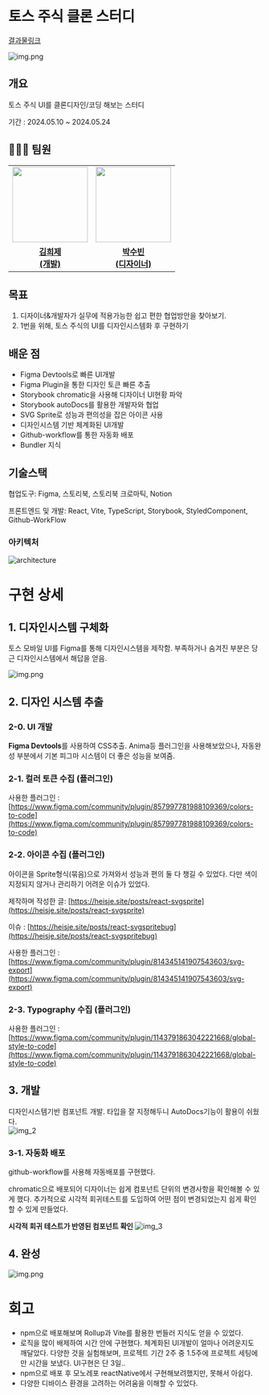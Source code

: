 # 토스 주식 클론 스터디

[결과물링크](https://663f9414d4b5f61567c50725-idusrrwaxm.chromatic.com/?path=/docs/components-app--docs)

![img.png](./ui-system/assets/img_5.png)

## 개요

토스 주식 UI를 클론디자인/코딩 해보는 스터디

기간 : 2024.05.10 ~ 2024.05.24

## 👩‍👧‍👦 팀원

<table>
 <tr>
    <td align="center"><a href="https://github.com/heisje"><img src="https://avatars.githubusercontent.com/u/109322450?v=4" width="150px;" alt=""></td>
    <td align="center"><a href="https://github.com/ChangJuneKim"><img src="https://avatars.githubusercontent.com/u/77381154?v=4" width="150px;" alt=""></td>
  </tr>
  <tr>
    <td align="center"><a href="https://github.com/heisje"><b>김희제<br>(개발)</b></td>
    <td align="center"><a href="https://github.com/lea-hwang"><b>박수빈<br>(디자이너)</b></td>
  </tr>
</table>

## 목표

1. 디자이너&개발자가 실무에 적용가능한 쉽고 편한 협업방안을 찾아보기.
2. 1번을 위해, 토스 주식의 UI를 디자인시스템화 후 구현하기

## 배운 점

- Figma Devtools로 빠른 UI개발
- Figma Plugin을 통한 디자인 토큰 빠른 추출
- Storybook chromatic을 사용해 디자이너 UI현황 파악
- Storybook autoDocs를 활용한 개발자와 협업
- SVG Sprite로 성능과 편의성을 잡은 아이콘 사용
- 디자인시스템 기반 체계화된 UI개발
- Github-workflow를 통한 자동화 배포
- Bundler 지식

## 기술스택

협업도구: Figma, 스토리북, 스토리북 크로마틱, Notion

프론트엔드 및 개발: React, Vite, TypeScript, Storybook, StyledComponent, Github-WorkFlow

### 아키텍처

![architecture](./ui-system/assets/architecture.png)

# 구현 상세

## 1. 디자인시스템 구체화

토스 모바일 UI를 Figma를 통해 디자인시스템을 제작함. 부족하거나 숨겨진 부분은 당근 디자인시스템에서 해답을 얻음.

![img.png](./ui-system/assets/img_1.png)

## 2. 디자인 시스템 추출

### 2-0. UI 개발<br>

**Figma Devtools**를 사용하여 CSS추출. Anima등 플러그인을 사용해보았으나, 자동완성 부분에서 기본 피그마 시스템이 더 좋은 성능을 보여줌.

### 2-1. 컬러 토큰 수집 (플러그인)

사용한
플러그인 : [https://www.figma.com/community/plugin/857997781988109369/colors-to-code](https://www.figma.com/community/plugin/857997781988109369/colors-to-code)

### 2-2. 아이콘 수집 (플러그인)

아이콘을 Sprite형식(묶음)으로 가져와서 성능과 편의 둘 다 챙길 수 있었다. 다만 색이 지정되지 않거나 관리하기 어려운 이슈가 있었다.

제작하며 작성한 글: [https://heisje.site/posts/react-svgsprite](https://heisje.site/posts/react-svgsprite)

이슈 : [https://heisje.site/posts/react-svgspritebug](https://heisje.site/posts/react-svgspritebug)

사용한
플러그인 : [https://www.figma.com/community/plugin/814345141907543603/svg-export](https://www.figma.com/community/plugin/814345141907543603/svg-export)

### 2-3. Typography 수집 (플러그인)

사용한
플러그인 : [https://www.figma.com/community/plugin/1143791863042221668/global-style-to-code](https://www.figma.com/community/plugin/1143791863042221668/global-style-to-code)

## 3. 개발

디자인시스템기반 컴포넌트 개발. 타입을 잘 지정해두니 AutoDocs기능이 활용이 쉬웠다.  
![img_2](./ui-system/assets/img_2.png)

### 3-1. 자동화 배포

github-workflow를 사용해 자동배포를 구현했다.

chromatic으로 배포되어 디자이너는 쉽게 컴포넌트 단위의 변경사항을 확인해볼 수 있게 했다. 추가적으로 시각적 회귀테스트를 도입하여 어떤 점이 변경되었는지 쉽게 확인할 수 있게 만들었다.

**시각적 회귀 테스트가 반영된 컴포넌트 확인**
![img_3](./ui-system/assets/img_3.png)

## 4. 완성

![img.png](./ui-system/assets/img_5.png)

# 회고

- npm으로 배포해보며 Rollup과 Vite를 활용한 번들러 지식도 얻을 수 있었다.
- 로직을 많이 배제하여 시간 안에 구현했다. 체계화된 UI개발이 얼마나 어려운지도 깨달았다. 다양한 것을 실험해보며, 프로젝트 기간 2주 중 1.5주에 프로젝트 세팅에만 시간을 보냈다. UI구현은 단 3일..
- npm으로 배포 후 모노레포 reactNative에서 구현해보려했지만, 못해서 아쉽다.
- 다양한 디바이스 환경을 고려하는 어려움을 이해할 수 있었다.